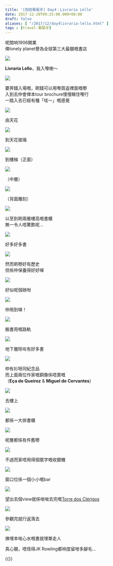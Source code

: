 ```yaml
---
title: '[抱抱葡萄牙] Day4：Livraria Lello'
date: 2017-12-20T09:25:00.000+08:00
draft: false
aliases: [ "/2017/12/day4livraria-lello.html" ]
tags : [travel-葡萄牙]
---
```


呢間响1906開業  
俾lonely planet譽為全球第三大最靚嘅書店  

![](/images/portugal4e1.jpg)

**Livraria Lello**，我入嚟喇～  

![](/images/portugal4e2.jpg)

要畀錢入場嘅，啲錢可以用嚟買返裡面嘅嘢  
入到去仲會俾本tour brochure慢慢睇住嚟行  
一踏入去已經有種「哇～」嘅感覺  

![](/images/portugal4e3.jpg)

由天花  

![](/images/portugal4e4.jpg)

到天花玻璃  

![](/images/portugal4e5.jpg)

到樓梯（正面）  

![](/images/portugal4e6.jpg)

（中層）  

![](/images/portugal4e7.jpg)

（背面雕刻）  

![](/images/portugal4e8.jpg)

以至到啲兩層樓高嘅書櫃  
無一令人唔驚歎呢...  

![](/images/portugal4e9.jpg)

好多好多書  

![](/images/portugal4e10.jpg)

然而啲嘢好有歷史  
但係仲保養得好好㗎  

![](/images/portugal4e11.jpg)

好似呢個磅咁  

![](/images/portugal4e12.jpg)

仲用到㗎！  

![](/images/portugal4e13.jpg)

搬書用嘅路軌  

![](/images/portugal4e14.jpg)

地下層除咗有好多書  

![](/images/portugal4e15.jpg)

仲有衫呀同紀念品  
而上面兩位作家嘅銅像係唔賣嘅  
（**Eça de Queiroz** & **Miguel de Cervantes**）  

![](/images/portugal4e16.jpg)

去樓上  

![](/images/portugal4e17.jpg)

都係一大排書櫃  

![](/images/portugal4e18.jpg)

呢層都係有件舊嘢  

![](/images/portugal4e19.jpg)

不過而家唔用得個擺字嘅收銀機  

![](/images/portugal4e20.jpg)

窗口位係一個小小嘅bar  

![](/images/portugal4e21.jpg)

望出去個view就係啱啱去完嘅[Torre dos Clérigos](https://hidie.net/portugal4b/)  

![](/images/portugal4e22.jpg)

參觀完就行返落去  

![](/images/portugal4e23.jpg)

揀埋本啱心水嘅書就埋單走人  
  
真心靚，唔怪得JK Rowling都响度留咁多腳毛...  
  
  

{{<portugal>}}  
